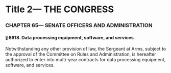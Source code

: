 
# Title 2— THE CONGRESS
### CHAPTER 65— SENATE OFFICERS AND ADMINISTRATION
#### § 6618. Data processing equipment, software, and services

Notwithstanding any other provision of law, the Sergeant at Arms, subject to the approval of the Committee on Rules and Administration, is hereafter authorized to enter into multi-year contracts for data processing equipment, software, and services.
